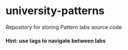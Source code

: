 # university-patterns
Repository for storing Pattern labs source code

#### Hint: use tags to navigate between labs

